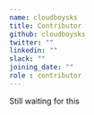 ```yaml
---
name: cloudboysks
title: Contributor
github: cloudboysks
twitter: ""
linkedin: ""
slack: ""
joining_date: ""
role : contributor
---
```


Still waiting for this

